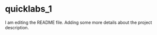 # quicklabs_1
I am editing the README file. Adding some more details about the project description.
